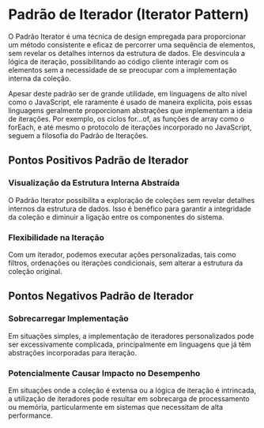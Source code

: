 # Padrão de Iterador (Iterator Pattern)

O Padrão Iterator é uma técnica de design empregada para proporcionar um método consistente e eficaz de percorrer uma sequência de elementos, sem revelar os detalhes internos da estrutura de dados. Ele desvincula a lógica de iteração, possibilitando ao código cliente interagir com os elementos sem a necessidade de se preocupar com a implementação interna da coleção.

Apesar deste padrão ser de grande utilidade, em linguagens de alto nível como o JavaScript, ele raramente é usado de maneira explícita, pois essas linguagens geralmente proporcionam abstrações que implementam a ideia de iterações. Por exemplo, os ciclos for...of, as funções de array como o forEach, e até mesmo o protocolo de iterações incorporado no JavaScript, seguem a filosofia do Padrão de Iterações.

## Pontos Positivos Padrão de Iterador

### Visualização da Estrutura Interna Abstraída
O Padrão Iterator possibilita a exploração de coleções sem revelar detalhes internos da estrutura de dados. Isso é benéfico para garantir a integridade da coleção e diminuir a ligação entre os componentes do sistema.

### Flexibilidade na Iteração
Com um iterador, podemos executar ações personalizadas, tais como filtros, ordenações ou iterações condicionais, sem alterar a estrutura da coleção original.

## Pontos Negativos Padrão de Iterador

### Sobrecarregar Implementação
Em situações simples, a implementação de iteradores personalizados pode ser excessivamente complicada, principalmente em linguagens que já têm abstrações incorporadas para iteração.

### Potencialmente Causar Impacto no Desempenho
Em situações onde a coleção é extensa ou a lógica de iteração é intrincada, a utilização de iteradores pode resultar em sobrecarga de processamento ou memória, particularmente em sistemas que necessitam de alta performance.